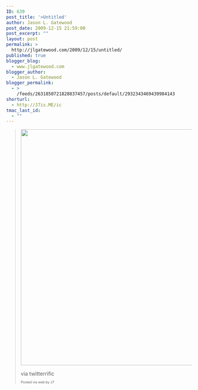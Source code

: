 ```yaml
---
ID: 639
post_title: '>Untitled'
author: Jason L. Gatewood
post_date: 2009-12-15 21:59:00
post_excerpt: ""
layout: post
permalink: >
  http://jlgatewood.com/2009/12/15/untitled/
published: true
blogger_blog:
  - www.jlgatewood.com
blogger_author:
  - Jason L. Gatewood
blogger_permalink:
  - >
    /feeds/2631850721828837457/posts/default/2932343469439984143
shorturl:
  - http://J7is.ME/ic
tmac_last_id:
  - ""
---
```

><p><img src="http://posterous.com/getfile/files.posterous.com/starrwulfe/AsAvjqqkxqEszgDagmJgvxskGzFJuvHuFcgdkmcseneuqqxEjCvCCwprbCjH/upload.jpg.scaled500.jpg" width="480" height="640" /> </p>  <div>via twitterrific</div>      <p style="font-size: 9px;">  Posted via web by J7  </p>